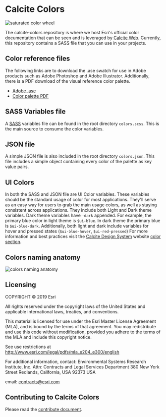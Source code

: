# Calcite Colors

![saturated color wheel](https://raw.githubusercontent.com/Esri/calcite-colors/master/resources/saturated-graph.png)

The calcite-colors repository is where we host Esri's official color documentation that can be seen and is leveraged by [Calcite Web](http://github.com/Esri/calcite-web/). Currently, this repository contains a SASS file that you can use in your projects.

## Color reference files
The following links are to download the .ase swatch for use in Adobe products such as Adobe Photoshop and Adobe Illustrator. Additionally, there is a PDF download of the visual reference color palette.

- [Adobe .ase](https://github.com/Esri/calcite-colors/raw/master/resources/colors.ase)
- [Color palette PDF](https://github.com/Esri/calcite-colors/raw/master/resources/colors.pdf)

## SASS Variables file
A [SASS](http://sass-lang.com/) variables file can be found in the root directory `colors.scss`.  This is the main source to consume the color variables.

## JSON file
A simple JSON file is also included in the root directory `colors.json`. This file includes a simple object containing every color of the palette as key value pairs.

## UI Colors
In both the SASS and JSON file are UI Color variables. These variables should be the standard usage of color for most applications. They'll serve as an easy way for users to grab the main usage colors, as well as staying consistent across applications. They include both Light and Dark theme variables. Dark theme variables have `-dark` appended. For example, the primary blue color in light theme is `$ui-blue`. In dark theme the primary blue is `$ui-blue-dark`. Additionally, both light and dark include variables for hover and pressed states (`$ui-blue-hover`, `$ui-red-pressed`) For more information and best practices visit the [Calcite Design System](https://calcite.esri.com) website [color section](https://calcite.esri.com/colors).

## Colors naming anatomy
![colors naming anatomy](https://raw.githubusercontent.com/Esri/calcite-colors/master/resources/colors-naming-anatomy.png)

## Licensing
COPYRIGHT © 2019 Esri

All rights reserved under the copyright laws of the United States
and applicable international laws, treaties, and conventions.

This material is licensed for use under the Esri Master License
Agreement (MLA), and is bound by the terms of that agreement.
You may redistribute and use this code without modification,
provided you adhere to the terms of the MLA and include this
copyright notice.

See use restrictions at http://www.esri.com/legal/pdfs/mla_e204_e300/english

For additional information, contact:
Environmental Systems Research Institute, Inc.
Attn: Contracts and Legal Services Department
380 New York Street
Redlands, California, USA 92373
USA

email: contracts@esri.com

## Contributing to Calcite Colors
Please read the [contribute document](CONTRIBUTE.md).
